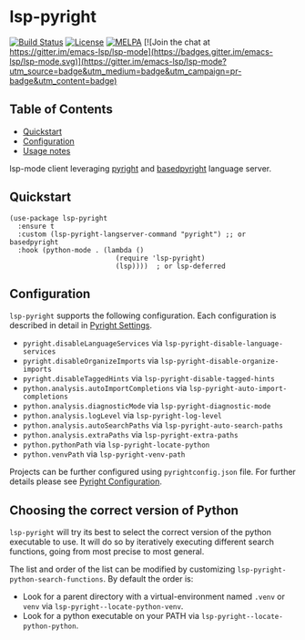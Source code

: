 # lsp-pyright

[![Build Status](https://github.com/emacs-lsp/lsp-pyright/workflows/CI/badge.svg?branch=master)](https://github.com/emacs-lsp/lsp-pyright/actions)
[![License](http://img.shields.io/:License-GPL3-blue.svg)](License)
[![MELPA](https://melpa.org/packages/lsp-pyright-badge.svg)](https://melpa.org/#/lsp-pyright)
[![Join the chat at https://gitter.im/emacs-lsp/lsp-mode](https://badges.gitter.im/emacs-lsp/lsp-mode.svg)](https://gitter.im/emacs-lsp/lsp-mode?utm_source=badge&utm_medium=badge&utm_campaign=pr-badge&utm_content=badge)

<!-- markdown-toc start - Don't edit this section. Run M-x markdown-toc-refresh-toc -->

## Table of Contents

- [Quickstart](#quickstart)
- [Configuration](#configuration)
- [Usage notes](#usage-notes)

<!-- markdown-toc end -->

lsp-mode client leveraging [pyright](https://github.com/microsoft/pyright) and [basedpyright](https://github.com/DetachHead/basedpyright) language server.

## Quickstart

```emacs-lisp
(use-package lsp-pyright
  :ensure t
  :custom (lsp-pyright-langserver-command "pyright") ;; or basedpyright
  :hook (python-mode . (lambda ()
                          (require 'lsp-pyright)
                          (lsp))))  ; or lsp-deferred
```

## Configuration

`lsp-pyright` supports the following configuration. Each configuration is described in detail in
[Pyright Settings](https://github.com/microsoft/pyright/blob/master/docs/settings.md).

- `pyright.disableLanguageServices` via `lsp-pyright-disable-language-services`
- `pyright.disableOrganizeImports` via `lsp-pyright-disable-organize-imports`
- `pyright.disableTaggedHints` via `lsp-pyright-disable-tagged-hints`
- `python.analysis.autoImportCompletions` via `lsp-pyright-auto-import-completions`
- `python.analysis.diagnosticMode` via `lsp-pyright-diagnostic-mode`
- `python.analysis.logLevel` via `lsp-pyright-log-level`
- `python.analysis.autoSearchPaths` via `lsp-pyright-auto-search-paths`
- `python.analysis.extraPaths` via `lsp-pyright-extra-paths`
- `python.pythonPath` via `lsp-pyright-locate-python`
- `python.venvPath` via `lsp-pyright-venv-path`

Projects can be further configured using `pyrightconfig.json` file. For further details please see
[Pyright Configuration](https://github.com/microsoft/pyright/blob/master/docs/configuration.md).

## Choosing the correct version of Python

`lsp-pyright` will try its best to select the correct version of the
python executable to use. It will do so by iteratively executing
different search functions, going from most precise to most
general.

The list and order of the list can be modified by customizing
`lsp-pyright-python-search-functions`. By default the order is:
 - Look for a parent directory with a virtual-environment named
   `.venv` or `venv` via `lsp-pyright--locate-python-venv`.
 - Look for a python executable on your PATH via
   `lsp-pyright--locate-python-python`.
